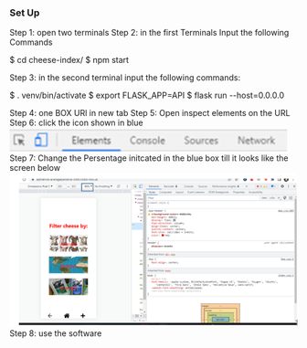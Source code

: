 

### Set Up
Step 1: open two terminals
Step 2: in the first Terminals Input the following Commands 

$ cd cheese-index/
$ npm start

Step 3: in the second terminal input the following commands:

$ . venv/bin/activate
$ export FLASK_APP=API
$ flask run --host=0.0.0.0

Step 4: one BOX URl in new tab 
Step 5: Open inspect elements on the URL
Step 6: click the icon shown in blue 
![demo](demo.png)
Step 7: Change the  Persentage initcated in the blue box till it looks like the screen below 
![demo2](demo2.png)
Step 8: use the software